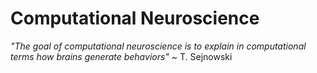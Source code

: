 Computational Neuroscience
==========================

*"The goal of computational neuroscience is to explain in 
computational terms how brains generate behaviors"* ~ T. Sejnowski